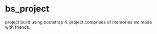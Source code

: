 # bs_project
 project build using bootstrap 4.
 project comprises of memories we made with friends.
